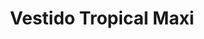 ---
id: vestido-morado-azul-sl
title: Vestido Tropical Maxi 
regularPrice: 72.90
price: 72.90
image: 
    - ./vestido-morado-azul-sl-1.jpg
    - ./vestido-morado-azul-sl-2.jpg
description: Vestido con colores azul y morado, con elástico en busto, cuello V  
material: Algodón 
sizes: 
  - S
  - L
creationDate: 2025/02/01
isSale: false
isStock: true
---